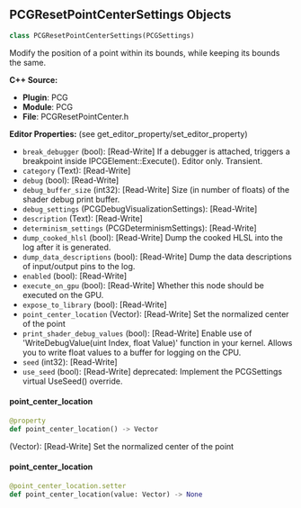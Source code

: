 ## PCGResetPointCenterSettings Objects

```python
class PCGResetPointCenterSettings(PCGSettings)
```

Modify the position of a point within its bounds, while keeping its bounds the same.

**C++ Source:**

- **Plugin**: PCG
- **Module**: PCG
- **File**: PCGResetPointCenter.h

**Editor Properties:** (see get_editor_property/set_editor_property)

- ``break_debugger`` (bool):  [Read-Write] If a debugger is attached, triggers a breakpoint inside IPCGElement::Execute(). Editor only. Transient.
- ``category`` (Text):  [Read-Write]
- ``debug`` (bool):  [Read-Write]
- ``debug_buffer_size`` (int32):  [Read-Write] Size (in number of floats) of the shader debug print buffer.
- ``debug_settings`` (PCGDebugVisualizationSettings):  [Read-Write]
- ``description`` (Text):  [Read-Write]
- ``determinism_settings`` (PCGDeterminismSettings):  [Read-Write]
- ``dump_cooked_hlsl`` (bool):  [Read-Write] Dump the cooked HLSL into the log after it is generated.
- ``dump_data_descriptions`` (bool):  [Read-Write] Dump the data descriptions of input/output pins to the log.
- ``enabled`` (bool):  [Read-Write]
- ``execute_on_gpu`` (bool):  [Read-Write] Whether this node should be executed on the GPU.
- ``expose_to_library`` (bool):  [Read-Write]
- ``point_center_location`` (Vector):  [Read-Write] Set the normalized center of the point
- ``print_shader_debug_values`` (bool):  [Read-Write] Enable use of 'WriteDebugValue(uint Index, float Value)' function in your kernel. Allows you to write float values to a buffer for logging on the CPU.
- ``seed`` (int32):  [Read-Write]
- ``use_seed`` (bool):  [Read-Write]
  deprecated: Implement the PCGSettings virtual UseSeed() override.

<a id="unreal.PCGResetPointCenterSettings.point_center_location"></a>

#### point_center_location

```python
@property
def point_center_location() -> Vector
```

(Vector):  [Read-Write] Set the normalized center of the point

<a id="unreal.PCGResetPointCenterSettings.point_center_location"></a>

#### point_center_location

```python
@point_center_location.setter
def point_center_location(value: Vector) -> None
```

<a id="unreal.PCGSampleTextureSettings"></a>